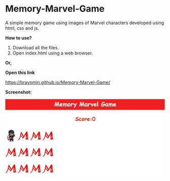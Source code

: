 # Memory-Marvel-Game

A simple memory game using images of Marvel characters developed using html, css and js. 

**How to use?**

1. Download all the files.
2. Open index.html using a web browser. 

**Or,**

**Open this link**

https://braynmjn.github.io/Memory-Marvel-Game/

**Screenshot:**

![Alt text](https://github.com/braynMjn/Memory-Marvel-Game/blob/master/Screenshot.jpg?raw=true "Screenshot")

